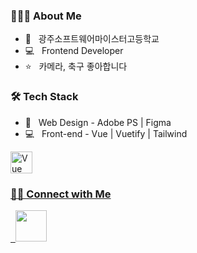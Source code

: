 
<h3> 👨🏻‍💻  About Me </h3>

- 🏫 &nbsp;  광주소프트웨어마이스터고등학교
- 💻 &nbsp;  Frontend Developer
- ⭐️ &nbsp;  카메라, 축구 좋아합니다


<h3>🛠  Tech Stack</h3>

- :art: &nbsp; Web Design - Adobe PS | Figma
- 💻 &nbsp; Front-end - Vue | Vuetify | Tailwind
<p><a href="https://vuejs.org" target="_blank" rel="noopener noreferrer"><img width="35" src="https://vuejs.org/images/logo.png" alt="Vue logo">


<h3> 🤝🏻  Connect with Me </h3>

&nbsp; <a href="https://www.instagram.com/rhnrmrme/" target="_blank" rel="noopener noreferrer"><img src="https://img.icons8.com/plasticine/100/000000/instagram-new.png" width="50" /></a>  
